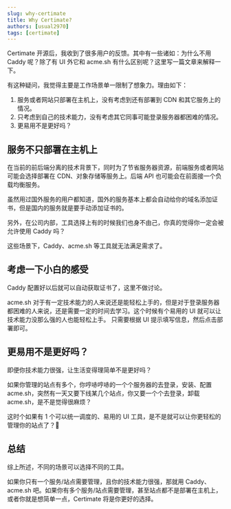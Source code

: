 ```yaml
---
slug: why-certimate
title: Why Certimate?
authors: [usual2970]
tags: [certimate]
---
```


Certimate 开源后，我收到了很多用户的反馈。其中有一些诸如：为什么不用 Caddy 呢？除了有 UI 外它和 acme.sh 有什么区别呢？这里写一篇文章来解释一下。

有这种疑问，我觉得主要是工作场景单一限制了想象力。理由如下：

1. 服务或者网站只部署在主机上，没有考虑到还有部署到 CDN 和其它服务上的情况。
2. 只考虑到自己的技术能力，没有考虑其它同事可能登录服务器都困难的情况。
3. 更易用不是更好吗？

## 服务不只部署在主机上

在当前的前后端分离的技术背景下，同时为了节省服务器资源，前端服务或者网站可能会选择部署在 CDN、对象存储等服务上。后端 API 也可能会在前面接一个负载均衡服务。

虽然用过国外服务的用户都知道，国外的服务基本上都会自动给你的域名添加证书，但是国内的服务就是要手动添加证书的。

另外，在公司内部，工具选择上有的时候我们也身不由己，你真的觉得你一定会被允许使用 Caddy 吗？

这些场景下，Caddy、acme.sh 等工具就无法满足需求了。

## 考虑一下小白的感受

Caddy 配置好以后就可以自动获取证书了，这里不做讨论。

acme.sh 对于有一定技术能力的人来说还是能轻松上手的，但是对于登录服务器都困难的人来说，还是需要一定的时间去学习。这个时候有个易用的 UI 就可以让技术能力没那么强的人也能轻松上手。 只需要根据 UI 提示填写信息，然后点击部署即可。

## 更易用不是更好吗？

即便你技术能力很强，让生活变得理简单不是更好吗？

如果你管理的站点有多个，你哼哧哼哧的一个个服务器的去登录，安装、配置 acme.sh，突然有一天又要下线某几个站点，你又要一个个去登录，卸载 acme.sh，是不是觉得很麻烦？

这时个如果有 1 个可以统一调度的、易用的 UI 工具，是不是就可以让你更轻松的管理你的站点了？🐶

## 总结

综上所述，不同的场景可以选择不同的工具。

如果你只有一个服务/站点需要管理，且你的技术能力很强，那就用 Caddy、acme.sh 吧。如果你有多个服务/站点需要管理，甚至站点都不是部署在主机上，或者你就是想简单一点，Certimate 将是你更好的选择。

